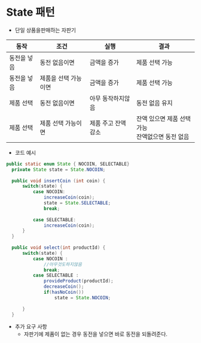 # State 패턴

- 단일 상품을판매하는 자판기

| 동작        | 조건                 | 실행                | 결과                                                 |
| ----------- | -------------------- | ------------------- | ---------------------------------------------------- |
| 동전을 넣음 | 동전 없음이면        | 금액을 증가         | 제품 선택 가능                                       |
| 동전을 넣음 | 제품을 선택 가능이면 | 금액을 증가         | 제품 선택 가능                                       |
| 제품 선택   | 동전 없음이면        | 아무 동작하지않음   | 동전 없음 유지                                       |
| 제품 선택   | 제품 선택 가능이면   | 제품 주고 잔액 감소 | 잔액 있으면 제품 선택 가능<br />잔액없으면 동전 없음 |



-  코드 예시

  ```java
  public static enum State { NOCOIN, SELECTABLE}
  	private State state = State.NOCOIN;
  	
  	public void insertCoin (int coin) {
  		switch(state) {
  			case NOCOIN:
  				increaseCoin(coin);
  				state = State.SELECTABLE;
  				break;
  				
  			case SELECTABLE:
  				increaseCoin(coin);
  		}
  	}
  	
  	public void select(int productId) {
  		switch(state) {
  			case NOCOIN :
  				//아무것도하지않음
  				break;
  			case SELECTABLE :
  				provideProduct(productId);
  				decreaseCoin();
  				if(hasNoCoin())
  					state = State.NOCOIN;
  		
  		}
  	}
  ```

  - 추가 요구 사항
    - 자판기에 제품이 없는 경우 동전을 넣으면 바로 동전을 되돌려준다.


